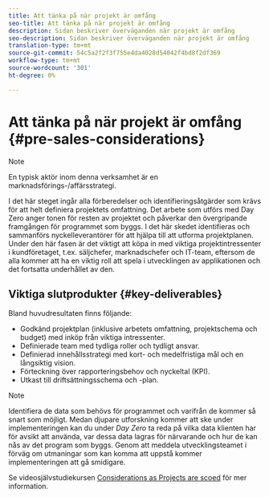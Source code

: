```yaml
---
title: Att tänka på när projekt är omfång
seo-title: Att tänka på när projekt är omfång
description: Sidan beskriver överväganden när projekt är omfång
seo-description: Sidan beskriver överväganden när projekt är omfång
translation-type: tm+mt
source-git-commit: 54c5a2f2f3f755e4da4028d54042f4bd8f2df369
workflow-type: tm+mt
source-wordcount: '301'
ht-degree: 0%

---
```



# Att tänka på när projekt är omfång {#pre-sales-considerations}

>[!NOTE]
>En typisk aktör inom denna verksamhet är en marknadsförings-/affärsstrategi.

I det här steget ingår alla förberedelser och identifieringsåtgärder som krävs för att helt definiera projektets omfattning. Det arbete som utförs med Day Zero anger tonen för resten av projektet och påverkar den övergripande framgången för programmet som byggs.
I det här skedet identifieras och sammanförs nyckelleverantörer för att hjälpa till att utforma projektplanen. Under den här fasen är det viktigt att köpa in med viktiga projektintressenter i kundföretaget, t.ex. säljchefer, marknadschefer och IT-team, eftersom de alla kommer att ha en viktig roll att spela i utvecklingen av applikationen och det fortsatta underhållet av den.

## Viktiga slutprodukter {#key-deliverables}

Bland huvudresultaten finns följande:

* Godkänd projektplan (inklusive arbetets omfattning, projektschema och budget) med inköp från viktiga intressenter.
* Definierade team med tydliga roller och tydligt ansvar.
* Definierad innehållsstrategi med kort- och medelfristiga mål och en långsiktig vision.
* Förteckning över rapporteringsbehov och nyckeltal (KPI).
* Utkast till driftsättningsschema och -plan.

>[!NOTE]
>
>Identifiera de data som behövs för programmet och varifrån de kommer så snart som möjligt. Medan djupare utforskning kommer att ske under implementeringen kan du under *Day Zero* ta reda på vilka data klienten har för avsikt att använda, var dessa data lagras för närvarande och hur de kan nås av det program som byggs. Genom att meddela utvecklingsteamet i förväg om utmaningar som kan komma att uppstå kommer implementeringen att gå smidigare.

Se videosjälvstudiekursen [Considerations as Projects are scoed](https://helpx.adobe.com/experience-manager/6-5/screens/using/project-considerations.html) för mer information.
